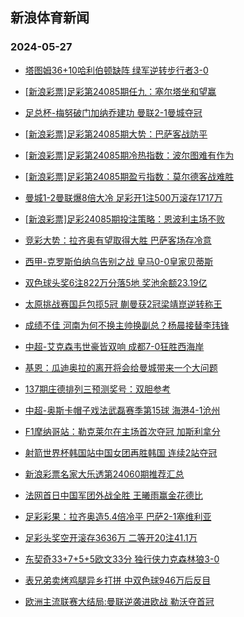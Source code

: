 ## 新浪体育新闻 
### 2024-05-27

+ [塔图姆36+10哈利伯顿缺阵 绿军逆转步行者3-0](https://sports.sina.com.cn/basketball/nba/2024-05-26/doc-inawppry3604424.shtml)

+ [[新浪彩票]足彩第24085期任九：塞尔塔坐和望赢](https://sports.sina.com.cn/l/2024-05-26/doc-inawpcae3818416.shtml)

+ [足总杯-梅努破门加纳乔建功 曼联2-1曼城夺冠](https://sports.sina.com.cn/g/pl/2024-05-26/doc-inawpazx5145620.shtml)

+ [[新浪彩票]足彩第24085期大势：巴萨客战防平](https://sports.sina.com.cn/l/2024-05-26/doc-inawpazx5156962.shtml)

+ [[新浪彩票]足彩第24085期冷热指数：波尔图难有作为](https://sports.sina.com.cn/l/2024-05-26/doc-inawpiiv5028698.shtml)

+ [[新浪彩票]足彩第24085期盈亏指数：莫尔德客战难胜](https://sports.sina.com.cn/l/2024-05-26/doc-inawpika3688615.shtml)

+ [曼城1-2曼联爆8倍大冷 足彩开1注500万滚存1717万](https://sports.sina.com.cn/l/2024-05-26/doc-inawpazx5153398.shtml)

+ [[新浪彩票]足彩24085期投注策略：恩波利主场不败](https://sports.sina.com.cn/l/2024-05-26/doc-inawpika3688024.shtml)

+ [竞彩大势：拉齐奥有望取得大胜 巴萨客场存冷意](https://sports.sina.com.cn/l/2024-05-26/doc-inawpika3699924.shtml)

+ [西甲-克罗斯伯纳乌告别之战 皇马0-0皇家贝蒂斯](https://sports.sina.com.cn/g/laliga/2024-05-26/doc-inawpazx5153293.shtml)

+ [双色球头奖6注822万分落5地 奖池余额23.19亿](https://sports.sina.com.cn/l/2024-05-26/doc-inawqkvi4542177.shtml)

+ [太原挑战赛国乒包揽5冠 蒯曼获2冠梁靖崑逆转称王](https://sports.sina.com.cn/others/pingpang/2024-05-26/doc-inawqrcn3084948.shtml)

+ [成绩不佳 河南为何不换主帅换副总？杨晨接替李玮锋](https://sports.sina.com.cn/china/2024-05-22/doc-inawatps3285679.shtml)

+ [中超-艾克森韦世豪皆双响 成都7-0狂胜西海岸](https://sports.sina.com.cn/china/j/2024-05-26/doc-inawqkvq3208569.shtml)

+ [基恩：瓜迪奥拉的离开将会给曼城带来一个大问题](https://sports.sina.com.cn/g/2024-05-26/doc-inawqrcn3097543.shtml)

+ [137期庄德排列三预测奖号：双胆参考](https://sports.sina.com.cn/l/2024-05-26/doc-inawptxw3508475.shtml)

+ [中超-奥斯卡帽子戏法武磊赛季第15球 海港4-1沧州](https://sports.sina.com.cn/china/j/2024-05-26/doc-inawqrcn3081180.shtml)

+ [F1摩纳哥站：勒克莱尔在主场首次夺冠 加斯利拿分](https://sports.sina.com.cn/motorracing/f1/newsall/2024-05-27/doc-inawqvmc4312390.shtml)

+ [射箭世界杯韩国站中国女团再胜韩国 连续2站夺冠](https://sports.sina.com.cn/others/shot/2024-05-26/doc-inawptxr4836223.shtml)

+ [新浪彩票名家大乐透第24060期推荐汇总](https://sports.sina.com.cn/l/2024-05-26/doc-inawpyfu3388279.shtml)

+ [法网首日中国军团外战全胜 王曦雨赢金花德比](https://sports.sina.com.cn/tennis/china/2024-05-27/doc-inawrfze2775681.shtml)

+ [足彩彩果：拉齐奥造5.4倍冷平 巴萨2-1塞维利亚](https://sports.sina.com.cn/l/2024-05-27/doc-inawrnhv4016283.shtml)

+ [足彩头奖空开滚存3636万 二等开20注41.1万](https://sports.sina.com.cn/l/2024-05-27/doc-inawrnhv4016283.shtml)

+ [东契奇33+7+5+5欧文33分 独行侠力克森林狼3-0](https://sports.sina.com.cn/basketball/nba/2024-05-27/doc-inawrsqy2643129.shtml)

+ [表兄弟卖烤鸡腿异乡打拼 中双色球946万后反目](https://sports.sina.com.cn/l/2024-05-27/doc-inawrnia2669986.shtml)

+ [欧洲主流联赛大结局:曼联逆袭进欧战 勒沃夺首冠](https://sports.sina.com.cn/l/2024-05-27/doc-inawrsqy2622805.shtml)

